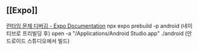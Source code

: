 ## [[Expo]]
[런타임 문제 디버깅 - Expo Documentation](https://docs.expo.dev/debugging/runtime-issues/)
npx expo prebuild -p android (네이티브로 프리빌딩 후)
open -a "/Applications/Android Studio.app" ./android (안드로이드 스튜디오에서 빌드)
